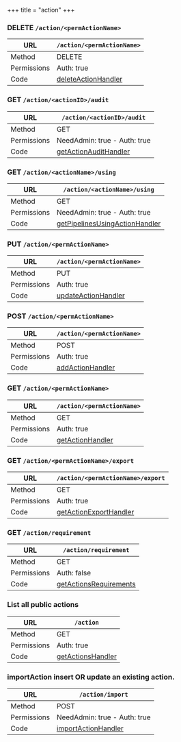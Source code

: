 +++
title = "action"
+++


### DELETE `/action/<permActionName>`

URL         | **`/action/<permActionName>`**
----------- |----------
Method      | DELETE     
Permissions |  Auth: true
Code        | [deleteActionHandler](https://github.com/ovh/cds/search?q=%22func+%28api+*API%29+deleteActionHandler%22)
    









### GET `/action/<actionID>/audit`

URL         | **`/action/<actionID>/audit`**
----------- |----------
Method      | GET     
Permissions |  NeedAdmin: true -  Auth: true
Code        | [getActionAuditHandler](https://github.com/ovh/cds/search?q=%22func+%28api+*API%29+getActionAuditHandler%22)
    









### GET `/action/<actionName>/using`

URL         | **`/action/<actionName>/using`**
----------- |----------
Method      | GET     
Permissions |  NeedAdmin: true -  Auth: true
Code        | [getPipelinesUsingActionHandler](https://github.com/ovh/cds/search?q=%22func+%28api+*API%29+getPipelinesUsingActionHandler%22)
    









### PUT `/action/<permActionName>`

URL         | **`/action/<permActionName>`**
----------- |----------
Method      | PUT     
Permissions |  Auth: true
Code        | [updateActionHandler](https://github.com/ovh/cds/search?q=%22func+%28api+*API%29+updateActionHandler%22)
    









### POST `/action/<permActionName>`

URL         | **`/action/<permActionName>`**
----------- |----------
Method      | POST     
Permissions |  Auth: true
Code        | [addActionHandler](https://github.com/ovh/cds/search?q=%22func+%28api+*API%29+addActionHandler%22)
    









### GET `/action/<permActionName>`

URL         | **`/action/<permActionName>`**
----------- |----------
Method      | GET     
Permissions |  Auth: true
Code        | [getActionHandler](https://github.com/ovh/cds/search?q=%22func+%28api+*API%29+getActionHandler%22)
    









### GET `/action/<permActionName>/export`

URL         | **`/action/<permActionName>/export`**
----------- |----------
Method      | GET     
Permissions |  Auth: true
Code        | [getActionExportHandler](https://github.com/ovh/cds/search?q=%22func+%28api+*API%29+getActionExportHandler%22)
    









### GET `/action/requirement`

URL         | **`/action/requirement`**
----------- |----------
Method      | GET     
Permissions |  Auth: false
Code        | [getActionsRequirements](https://github.com/ovh/cds/search?q=%22func+%28api+*API%29+getActionsRequirements%22)
    









### List all public actions

URL         | **`/action`**
----------- |----------
Method      | GET     
Permissions |  Auth: true
Code        | [getActionsHandler](https://github.com/ovh/cds/search?q=%22func+%28api+*API%29+getActionsHandler%22)
    









### importAction insert OR update an existing action.

URL         | **`/action/import`**
----------- |----------
Method      | POST     
Permissions |  NeedAdmin: true -  Auth: true
Code        | [importActionHandler](https://github.com/ovh/cds/search?q=%22func+%28api+*API%29+importActionHandler%22)
    









